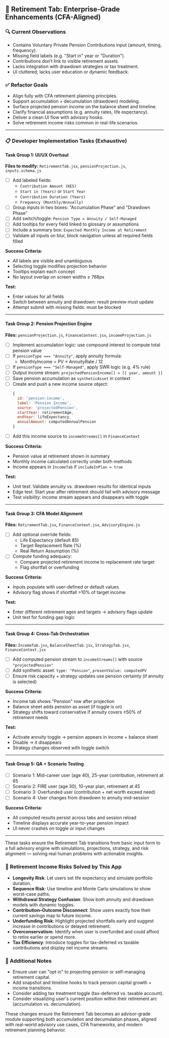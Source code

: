 ## 🧭 Retirement Tab: Enterprise-Grade Enhancements (CFA-Aligned)

### 🔍 Current Observations
- Contains Voluntary Private Pension Contributions input (amount, timing, frequency).
- Missing field labels (e.g. "Start in" year or "Duration").
- Contributions don’t link to visible retirement assets.
- Lacks integration with drawdown strategies or tax treatment.
- UI cluttered; lacks user education or dynamic feedback.

### ✅ Refactor Goals
- Align fully with CFA retirement planning principles.
- Support accumulation + decumulation (drawdown) modeling.
- Surface projected pension income on the balance sheet and timeline.
- Clarify financial assumptions (e.g. annuity rates, life expectancy).
- Deliver a clean UI flow with advisory hooks.
- Solve retirement income risks common in real-life scenarios.

---

### 📋 Developer Implementation Tasks (Exhaustive)

#### Task Group 1: UI/UX Overhaul
**Files to modify:** `RetirementTab.jsx`, `pensionProjection.js`, `inputs.schema.js`
- [ ] Add labeled fields:
  - `Contribution Amount (KES)`
  - `Start in (Years)` or `Start Year`
  - `Contribution Duration (Years)`
  - `Frequency (Monthly/Annually)`
- [ ] Group inputs in two boxes: "Accumulation Phase" and "Drawdown Phase"
- [ ] Add switch/toggle: `Pension Type = Annuity / Self-Managed`
- [ ] Add tooltips for every field linked to glossary or assumptions
- [ ] Include a summary box: `Expected Monthly Income at Retirement`
- [ ] Validate all inputs on blur, block navigation unless all required fields filled

**Success Criteria:**
- All labels are visible and unambiguous
- Selecting toggle modifies projection behavior
- Tooltips explain each concept
- No layout overlap on screen widths ≥ 768px

**Test:**
- Enter values for all fields
- Switch between annuity and drawdown: result preview must update
- Attempt submit with missing fields: must be blocked

---

#### Task Group 2: Pension Projection Engine
**Files:** `pensionProjection.js`, `FinanceContext.jsx`, `incomeProjection.js`
- [ ] Implement accumulation logic: use compound interest to compute total pension value
- [ ] If `pensionType === "Annuity"`, apply annuity formula:
  - MonthlyIncome = PV × AnnuityRate / 12
- [ ] If `pensionType === "Self-Managed"`, apply SWR logic (e.g. 4% rule)
- [ ] Output income stream: `projectedPensionIncome[] = [{ year, amount }]`
- [ ] Save pension accumulation as `syntheticAsset` in context
- [ ] Create and push a new income source object:
  ```js
  {
    id: 'pension-income',
    label: 'Pension Income',
    source: 'projectedPension',
    startYear: retirementAge,
    endYear: lifeExpectancy,
    annualAmount: computedAnnualPension
  }
  ```
- [ ] Add this income source to `incomeStreams[]` in `FinanceContext`

**Success Criteria:**
- Pension value at retirement shown in summary
- Monthly income calculated correctly under both methods
- Income appears in `IncomeTab` if `includeInPlan = true`

**Test:**
- Unit test: Validate annuity vs. drawdown results for identical inputs
- Edge test: Start year after retirement should fail with advisory message
- Test visibility: income stream appears and disappears with toggle

---

#### Task Group 3: CFA Model Alignment
**Files:** `RetirementTab.jsx`, `FinanceContext.jsx`, `AdvisoryEngine.js`
- [ ] Add optional override fields:
  - Life Expectancy (default 85)
  - Target Replacement Rate (%)
  - Real Return Assumption (%)
- [ ] Compute funding adequacy:
  - Compare projected retirement income to replacement rate target
  - Flag shortfall or overfunding

**Success Criteria:**
- Inputs populate with user-defined or default values
- Advisory flag shows if shortfall >10% of target income

**Test:**
- Enter different retirement ages and targets → advisory flags update
- Unit test for funding gap logic

---

#### Task Group 4: Cross-Tab Orchestration
**Files:** `IncomeTab.jsx`, `BalanceSheetTab.jsx`, `StrategyTab.jsx`, `FinanceContext.jsx`
- [ ] Add computed pension stream to `incomeStreams[]` with source `"projectedPension"`
- [ ] Add synthetic asset: `type: "Pension"`, `presentValue: computedPV`
- [ ] Ensure risk capacity + strategy updates use pension certainty (if annuity is selected)

**Success Criteria:**
- Income tab shows "Pension" row after projection
- Balance sheet adds pension as asset (if toggle is on)
- Strategy shifts toward conservative if annuity covers ≥50% of retirement needs

**Test:**
- Activate annuity toggle → pension appears in income + balance sheet
- Disable → it disappears
- Strategy changes observed with toggle switch

---

#### Task Group 5: QA + Scenario Testing
- [ ] Scenario 1: Mid-career user (age 40), 25-year contribution, retirement at 65
- [ ] Scenario 2: FIRE user (age 30), 10-year plan, retirement at 45
- [ ] Scenario 3: Overfunded user (contribution + net worth exceed need)
- [ ] Scenario 4: User changes from drawdown to annuity mid-session

**Success Criteria:**
- All computed results persist across tabs and session reload
- Timeline displays accurate year-to-year pension impact
- UI never crashes on toggle or input changes

---

These tasks ensure the Retirement Tab transitions from basic input form to a full advisory engine with simulations, projections, strategy, and risk alignment — solving real human problems with actionable insights.

### 🎯 Retirement Income Risks Solved by This App

- **Longevity Risk**: Let users set life expectancy and simulate portfolio duration.
- **Sequence Risk**: Use timeline and Monte Carlo simulations to show worst-case paths.
- **Withdrawal Strategy Confusion**: Show both annuity and drawdown models with dynamic toggles.
- **Contribution–Outcome Disconnect**: Show users exactly how their current savings map to future income.
- **Underfunding Risk**: Highlight projected shortfalls early and suggest increase in contributions or delayed retirement.
- **Overconservatism**: Identify when user is overfunded and could afford to retire earlier or spend more.
- **Tax Efficiency**: Introduce toggles for tax-deferred vs taxable contributions and display net income streams.

### 📌 Additional Notes
- Ensure user can "opt in" to projecting pension or self-managing retirement capital.
- Add snapshot and timeline hooks to track pension capital growth + income transitions.
- Consider adding tax treatment toggle (tax-deferred vs. taxable account).
- Consider visualizing user's current position within their retirement arc (accumulation vs. decumulation).

These changes ensure the Retirement Tab becomes an advisor-grade module supporting both accumulation and decumulation phases, aligned with real-world advisory use cases, CFA frameworks, and modern retirement planning behavior.

